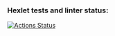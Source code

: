 ### Hexlet tests and linter status:
[![Actions Status](https://github.com/JebBigSad/frontend-project-44/actions/workflows/hexlet-check.yml/badge.svg)](https://github.com/JebBigSad/frontend-project-44/actions)